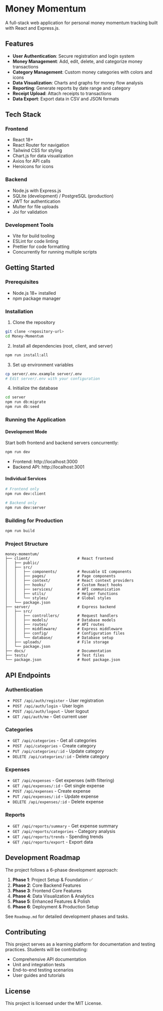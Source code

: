 # Money Momentum

A full-stack web application for personal money momentum tracking built with React and Express.js.

## Features

- **User Authentication**: Secure registration and login system
- **Money Management**: Add, edit, delete, and categorize money transactions
- **Category Management**: Custom money categories with colors and icons
- **Data Visualization**: Charts and graphs for money flow analysis
- **Reporting**: Generate reports by date range and category
- **Receipt Upload**: Attach receipts to transactions
- **Data Export**: Export data in CSV and JSON formats

## Tech Stack

### Frontend
- React 18+
- React Router for navigation
- Tailwind CSS for styling
- Chart.js for data visualization
- Axios for API calls
- Heroicons for icons

### Backend
- Node.js with Express.js
- SQLite (development) / PostgreSQL (production)
- JWT for authentication
- Multer for file uploads
- Joi for validation

### Development Tools
- Vite for build tooling
- ESLint for code linting
- Prettier for code formatting
- Concurrently for running multiple scripts

## Getting Started

### Prerequisites
- Node.js 18+ installed
- npm package manager

### Installation

1. Clone the repository
```bash
git clone <repository-url>
cd Money-Momentum
```

2. Install all dependencies (root, client, and server)
```bash
npm run install:all
```

3. Set up environment variables
```bash
cp server/.env.example server/.env
# Edit server/.env with your configuration
```

4. Initialize the database
```bash
cd server
npm run db:migrate
npm run db:seed
```

### Running the Application

#### Development Mode
Start both frontend and backend servers concurrently:
```bash
npm run dev
```

- Frontend: http://localhost:3000
- Backend API: http://localhost:3001

#### Individual Services
```bash
# Frontend only
npm run dev:client

# Backend only  
npm run dev:server
```

### Building for Production

```bash
npm run build
```

### Project Structure

```
money-momentum/
├── client/                     # React frontend
│   ├── public/
│   ├── src/
│   │   ├── components/         # Reusable UI components
│   │   ├── pages/              # Page components
│   │   ├── context/            # React context providers
│   │   ├── hooks/              # Custom React hooks
│   │   ├── services/           # API communication
│   │   ├── utils/              # Helper functions
│   │   └── styles/             # Global styles
│   └── package.json
├── server/                     # Express backend
│   ├── src/
│   │   ├── controllers/        # Request handlers
│   │   ├── models/             # Database models
│   │   ├── routes/             # API routes
│   │   ├── middleware/         # Express middleware
│   │   ├── config/             # Configuration files
│   │   └── database/           # Database setup
│   ├── uploads/                # File storage
│   └── package.json
├── docs/                       # Documentation
├── tests/                      # Test files
└── package.json                # Root package.json
```

## API Endpoints

### Authentication
- `POST /api/auth/register` - User registration
- `POST /api/auth/login` - User login
- `POST /api/auth/logout` - User logout
- `GET /api/auth/me` - Get current user

### Categories
- `GET /api/categories` - Get all categories
- `POST /api/categories` - Create category
- `PUT /api/categories/:id` - Update category
- `DELETE /api/categories/:id` - Delete category

### Expenses
- `GET /api/expenses` - Get expenses (with filtering)
- `GET /api/expenses/:id` - Get single expense
- `POST /api/expenses` - Create expense
- `PUT /api/expenses/:id` - Update expense
- `DELETE /api/expenses/:id` - Delete expense

### Reports
- `GET /api/reports/summary` - Get expense summary
- `GET /api/reports/categories` - Category analysis
- `GET /api/reports/trends` - Spending trends
- `GET /api/reports/export` - Export data

## Development Roadmap

The project follows a 6-phase development approach:

1. **Phase 1**: Project Setup & Foundation ✅
2. **Phase 2**: Core Backend Features
3. **Phase 3**: Frontend Core Features  
4. **Phase 4**: Data Visualization & Analytics
5. **Phase 5**: Enhanced Features & Polish
6. **Phase 6**: Deployment & Production Setup

See `Roadmap.md` for detailed development phases and tasks.

## Contributing

This project serves as a learning platform for documentation and testing practices. Students will be contributing:

- Comprehensive API documentation
- Unit and integration tests
- End-to-end testing scenarios
- User guides and tutorials

## License

This project is licensed under the MIT License.